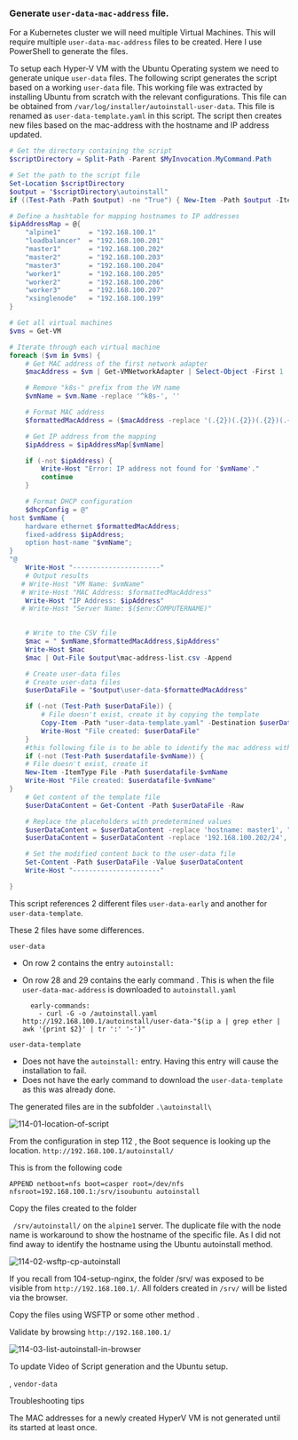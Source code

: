 

### Generate `user-data-mac-address` file.

For a Kubernetes cluster we will need multiple Virtual Machines. This will require multiple `user-data-mac-address` files to be created. Here I use PowerShell to generate the files.

To setup each Hyper-V VM with the Ubuntu Operating system we need to generate unique `user-data` files. The following script generates the script based on a working `user-data` file. This working file was extracted by installing Ubuntu from scratch with the relevant configurations. This file can be obtained from `/var/log/installer/autoinstall-user-data`. This file is renamed as `user-data-template.yaml` in this script. The script then creates new files based on the mac-address with the hostname and IP address updated.  

```powershell
# Get the directory containing the script
$scriptDirectory = Split-Path -Parent $MyInvocation.MyCommand.Path

# Set the path to the script file
Set-Location $scriptDirectory
$output = "$scriptDirectory\autoinstall"
if ((Test-Path -Path $output) -ne "True") { New-Item -Path $output -ItemType Directory }

# Define a hashtable for mapping hostnames to IP addresses
$ipAddressMap = @{
    "alpine1"       = "192.168.100.1"
    "loadbalancer"  = "192.168.100.201"
    "master1"       = "192.168.100.202"
    "master2"       = "192.168.100.203"
    "master3"       = "192.168.100.204"
    "worker1"       = "192.168.100.205"
    "worker2"       = "192.168.100.206"
    "worker3"       = "192.168.100.207"
    "xsinglenode"   = "192.168.100.199"
}

# Get all virtual machines
$vms = Get-VM

# Iterate through each virtual machine
foreach ($vm in $vms) {
    # Get MAC address of the first network adapter
    $macAddress = $vm | Get-VMNetworkAdapter | Select-Object -First 1 | Select-Object -ExpandProperty MacAddress

    # Remove "k8s-" prefix from the VM name
    $vmName = $vm.Name -replace '^k8s-', ''

    # Format MAC address
    $formattedMacAddress = ($macAddress -replace '(.{2})(.{2})(.{2})(.{2})(.{2})(.{2})', '$1-$2-$3-$4-$5-$6').ToLower()

    # Get IP address from the mapping
    $ipAddress = $ipAddressMap[$vmName]

    if (-not $ipAddress) {
        Write-Host "Error: IP address not found for '$vmName'."
        continue
    }

    # Format DHCP configuration
    $dhcpConfig = @"
host $vmName {
    hardware ethernet $formattedMacAddress;
    fixed-address $ipAddress;
    option host-name "$vmName";
}
"@
    Write-Host "----------------------"
    # Output results
   # Write-Host "VM Name: $vmName"
   # Write-Host "MAC Address: $formattedMacAddress"
    Write-Host "IP Address: $ipAddress"
   # Write-Host "Server Name: $($env:COMPUTERNAME)"
    

    # Write to the CSV file
    $mac = " $vmName,$formattedMacAddress,$ipAddress"
    Write-Host $mac
    $mac | Out-File $output\mac-address-list.csv -Append

    # Create user-data files
    # Create user-data files
    $userDataFile = "$output\user-data-$formattedMacAddress"

    if (-not (Test-Path $userDataFile)) {
        # File doesn't exist, create it by copying the template
        Copy-Item -Path "user-data-template.yaml" -Destination $userDataFile
        Write-Host "File created: $userDataFile"
    }
    #this following file is to be able to identify the mac address with hostname directly from the filename
    if (-not (Test-Path $userdatafile-$vmName)) {
    # File doesn't exist, create it
    New-Item -ItemType File -Path $userdatafile-$vmName 
    Write-Host "File created: $userdatafile-$vmName"
} 
    # Get content of the template file
    $userDataContent = Get-Content -Path $userDataFile -Raw

    # Replace the placeholders with predetermined values
    $userDataContent = $userDataContent -replace 'hostname: master1', "hostname: $vmName"
    $userDataContent = $userDataContent -replace '192.168.100.202/24', "$ipAddress/24"

    # Set the modified content back to the user-data file
    Set-Content -Path $userDataFile -Value $userDataContent
    Write-Host "----------------------"

}

```

This script references 2 different files `user-data-early` and another for `user-data-template`.

These 2 files have some differences. 

`user-data`  

- On row 2 contains the entry `autoinstall:` 

- On row 28 and 29 contains the early command . This is when the file `user-data-mac-address` is downloaded to `autoinstall.yaml`

  ``` user-data-early
    early-commands:
      - curl -G -o /autoinstall.yaml http://192.168.100.1/autoinstall/user-data-"$(ip a | grep ether | awk '{print $2}' | tr ':' '-')"
  ```

 `user-data-template`

- Does not have the  `autoinstall:`  entry. Having this entry will cause the installation to fail.
- Does not have the early command to download the `user-data-template` as this was already done.



The generated files are in the subfolder  `.\autoinstall\`

![114-01-location-of-script](G:\kubernetes-lab\kubernetes-lab-setup\Document\screenshots\114-01-location-of-script.png)

From the configuration in step 112 , the Boot sequence is looking up the location. `http://192.168.100.1/autoinstall/`

This is from the following code

```
APPEND netboot=nfs boot=casper root=/dev/nfs nfsroot=192.168.100.1:/srv/isoubuntu autoinstall 
```

Copy the files created to the folder 

` /srv/autoinstall/` on the `alpine1` server. The duplicate file with the node name is workaround to show the hostname of the specific file. As I did not find away to identify the hostname using the Ubuntu autoinstall method.

![114-02-wsftp-cp-autoinstall](G:\kubernetes-lab\kubernetes-lab-setup\Document\screenshots\114-02-wsftp-cp-autoinstall.png)

If you recall from 104-setup-nginx, the folder /srv/ was exposed to be visible from `http://192.168.100.1/`. All folders created in `/srv/` will be listed via the browser.

Copy the files using WSFTP or some other method . 

Validate by browsing `http://192.168.100.1/`



![114-03-list-autoinstall-in-browser](G:\kubernetes-lab\kubernetes-lab-setup\Document\screenshots\114-03-list-autoinstall-in-browser.png)

To update Video of Script generation and the Ubuntu setup.

, `vendor-data` 

Troubleshooting tips

The MAC addresses for a newly created HyperV VM is not generated until its started at least once. 

